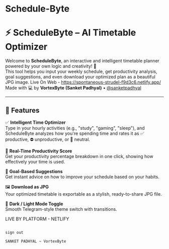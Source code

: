 # Schedule-Byte
# ⚡ ScheduleByte – AI Timetable Optimizer

Welcome to **ScheduleByte**, an interactive and intelligent timetable planner powered by your own logic and creativity! 🚀  
This tool helps you input your weekly schedule, get productivity analysis, goal suggestions, and even download your optimized plan as a beautiful JPG image.
Live On Web - https://spontaneous-strudel-f9d3c6.netlify.app/
Made with 💻 by **VortexByte (Sanket Padhyal)** • [@sanketpadhyal](https://github.com/sanketpadhyal)

---

## 🌟 Features

✅ **Intelligent Time Optimizer**  
Type in your hourly activities (e.g., "study", "gaming", "sleep"), and ScheduleByte analyzes how you're spending time and rates it as ✅ productive, ⛔ unproductive, or 🌙 neutral.

🧠 **Real-Time Productivity Score**  
Get your productivity percentage breakdown in one click, showing how effectively your time is used.

🎯 **Goal-Based Suggestions**  
Get instant advice on how to improve your schedule based on your habits.

🖼️ **Download as JPG**  
Your optimized timetable is exportable as a stylish, ready-to-share JPG file.

🌙 **Dark / Light Mode Toggle**  
Smooth Telegram-style theme switch with transitions.

LIVE BY PLATFORM - NETLIFY                  
                                                                                                                                        
                                                                                                                                        
                                                                                                                                        
                                                                                                                                        
                                                                                                  sign out
                                                                                           SANKET PADHYAL ~ VortexByte

